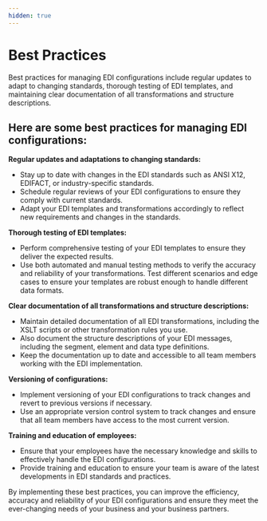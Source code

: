 ```yaml
---
hidden: true
---
```


# Best Practices

Best practices for managing EDI configurations include regular updates to adapt to changing standards, thorough testing of EDI templates, and maintaining clear documentation of all transformations and structure descriptions.

## Here are some best practices for managing EDI configurations:

**Regular updates and adaptations to changing standards:**

* Stay up to date with changes in the EDI standards such as ANSI X12, EDIFACT, or industry-specific standards.
* Schedule regular reviews of your EDI configurations to ensure they comply with current standards.
* Adapt your EDI templates and transformations accordingly to reflect new requirements and changes in the standards.

**Thorough testing of EDI templates:**

* Perform comprehensive testing of your EDI templates to ensure they deliver the expected results.
* Use both automated and manual testing methods to verify the accuracy and reliability of your transformations. Test different scenarios and edge cases to ensure your templates are robust enough to handle different data formats.

**Clear documentation of all transformations and structure descriptions:**

* Maintain detailed documentation of all EDI transformations, including the XSLT scripts or other transformation rules you use.
* Also document the structure descriptions of your EDI messages, including the segment, element and data type definitions.
* Keep the documentation up to date and accessible to all team members working with the EDI implementation.

**Versioning of configurations:**

* Implement versioning of your EDI configurations to track changes and revert to previous versions if necessary.
* Use an appropriate version control system to track changes and ensure that all team members have access to the most current version.

**Training and education of employees:**

* Ensure that your employees have the necessary knowledge and skills to effectively handle the EDI configurations.
* Provide training and education to ensure your team is aware of the latest developments in EDI standards and practices.

By implementing these best practices, you can improve the efficiency, accuracy and reliability of your EDI configurations and ensure they meet the ever-changing needs of your business and your business partners.
